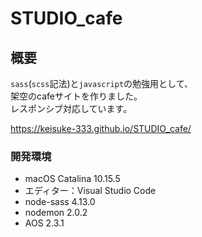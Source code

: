 # STUDIO_cafe

## 概要

`sass`(`scss`記法)と`javascript`の勉強用として、  
架空のcafeサイトを作りました。  
レスポンシブ対応しています。  
  
https://keisuke-333.github.io/STUDIO_cafe/

### 開発環境

- macOS Catalina 10.15.5
- エディター：Visual Studio Code
- node-sass 4.13.0
- nodemon 2.0.2
- AOS 2.3.1